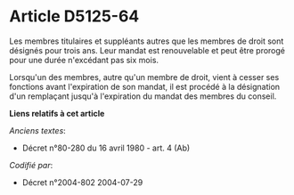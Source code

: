 # Article D5125-64

Les membres titulaires et suppléants autres que les membres de droit sont désignés pour trois ans. Leur mandat est
renouvelable et peut être prorogé pour une durée n'excédant pas six mois.

Lorsqu'un des membres, autre qu'un membre de droit, vient à cesser ses fonctions avant l'expiration de son mandat, il est
procédé à la désignation d'un remplaçant jusqu'à l'expiration du mandat des membres du conseil.

**Liens relatifs à cet article**

_Anciens textes_:

  - Décret n°80-280 du 16 avril 1980 - art. 4 (Ab)

_Codifié par_:

  - Décret n°2004-802 2004-07-29
